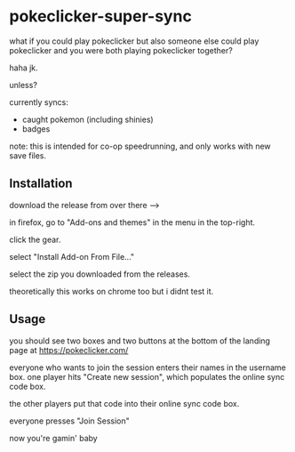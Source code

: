 # pokeclicker-super-sync

what if you could play pokeclicker but also someone else could play pokeclicker and you were both playing pokeclicker together?

haha jk.

unless?

currently syncs:
- caught pokemon (including shinies)
- badges

note: this is intended for co-op speedrunning, and only works with new save files. 

## Installation

download the release from over there -->

in firefox, go to "Add-ons and themes" in the menu in the top-right.

click the gear.

select "Install Add-on From File..."

select the zip you downloaded from the releases.

theoretically this works on chrome too but i didnt test it.

## Usage

you should see two boxes and two buttons at the bottom of the landing page at https://pokeclicker.com/

everyone who wants to join the session enters their names in the username box. one player hits "Create new session", which populates the online sync code box.

the other players put that code into their online sync code box.

everyone presses "Join Session"

now you're gamin' baby
